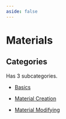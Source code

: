 ```yaml
---
aside: false
---
```



# Materials

## Categories

Has 3 subcategories.

* [Basics](./material.md)

* [Material Creation](./material_creating.md)

* [Material Modifying](./material_modifying.md)
